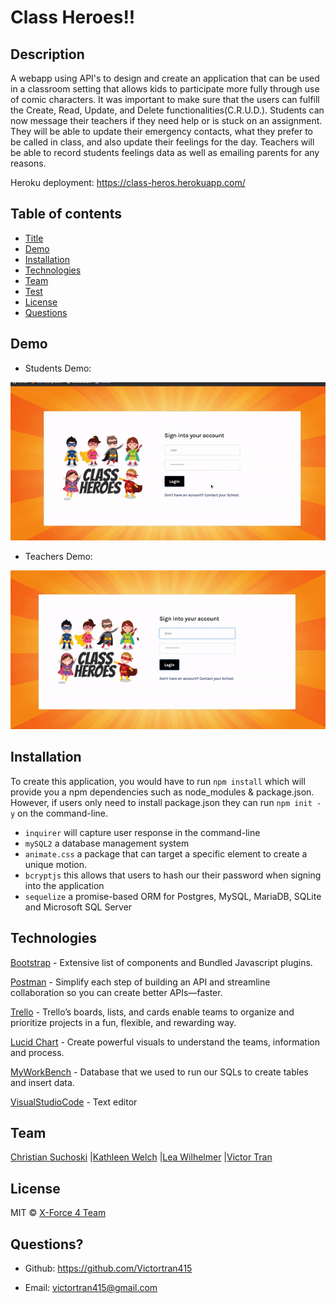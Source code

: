 # Class Heroes!!

## Description
A webapp using API's to design and create an application that can be used in a classroom setting that allows kids to participate more fully through use of comic characters. It was important to make sure that the users can fulfill the Create, Read, Update, and Delete functionalities(C.R.U.D.). Students can now message their teachers if they need help or is stuck on an assignment. They will be able to update their emergency contacts, what they prefer to be called in class, and also update their feelings for the day. Teachers will be able to record students feelings data as well as emailing parents for any reasons. 


Heroku deployment: https://class-heros.herokuapp.com/

## Table of contents
- [Title](#Title)
- [Demo](#Demo)
- [Installation](#Installation)
- [Technologies](#Technologies)
- [Team](#Team)
- [Test](#Test)
- [License](#License)
- [Questions](#Questions?)



## Demo
- Students Demo:
<img src = "public/images/student.gif" style="width: 600px:">

- Teachers Demo: 
<img src = "public/images/teacher.gif" style="width: 600px:">


## Installation
To create this application, you would have to run `npm install` which will provide you a npm dependencies such as node_modules & package.json. However, if users only need to install package.json they can run `npm init -y` on the command-line. 
  - `inquirer` will capture user response in the command-line 
  - `mySQL2` a database management system
  - `animate.css` a package that can target a specific element to create a unique motion.
  - `bcryptjs` this allows that users to hash our their password when signing into the application
  - `sequelize` a promise-based ORM for Postgres, MySQL, MariaDB, SQLite and Microsoft SQL Server


## Technologies

 [Bootstrap](http://getbootstrap.com/) - Extensive list of components and  Bundled Javascript plugins.
 
 [Postman](https://www.postman.com/) - Simplify each step of building an API and streamline collaboration so you can create better APIs—faster.
 
 [Trello](https://trello.com/en-US) - Trello’s boards, lists, and cards enable teams to organize and prioritize projects in a fun, flexible, and rewarding way.
 
 [Lucid Chart](https://www.lucidchart.com/pages/) - Create powerful visuals to understand the teams, information and process.

 [MyWorkBench](https://www.mysql.com/products/workbench/) - Database that we used to run our SQLs to create tables and insert data. 

[VisualStudioCode](https://code.visualstudio.com/) - Text editor


## Team

[Christian Suchoski](https://github.com/Huski82) |[Kathleen Welch](https://github.com/ktywelch) |[Lea Wilhelmer](https://github.com/leawilhelmer) |[Victor Tran](https://github.com/Victortran415)

## License

MIT © [X-Force 4 Team](https://github.com/)

## Questions?

- Github: https://github.com/Victortran415

- Email: victortran415@gmail.com